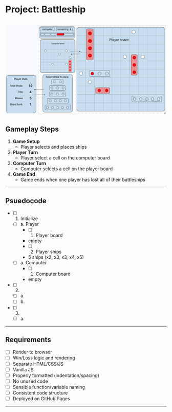 
# Project: Battleship
![](./wireframe.png)
---
## Gameplay Steps
1. **Game Setup**
    * Player selects and places ships
2. **Player Turn**
    * Player select a cell on the computer board
3. **Computer Turn**
    * Computer selects a cell on the player board
4. **Game End**
    * Game ends when one player has lost all of their battleships
---
## Psuedocode
- [ ] 1. Initialize  <br>
  - [ ] a. Player
    - [ ] 1. Player board
    * empty
    - [ ] 2. Player ships
    * 5 ships (x2, x3, x3, x4, x5)
  - [ ] a. Computer
    - [ ] 1. Computer board
    * empty
- [ ] 2. <br>
    - [ ] a.
    - [ ] b.
- [ ] 3. <br>
    - [ ] a.
---
## Requirements
- [ ] Render to browser
- [ ] Win/Loss logic and rendering
- [ ] Separate HTML/CSS/JS
- [ ] Vanilla JS
- [ ] Properly formatted (indentation/spacing)
- [ ] No unused code
- [ ] Sensible function/variable naming
- [ ] Consistent code structure
- [ ] Deployed on GitHub Pages
---

